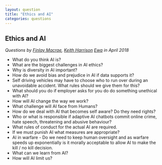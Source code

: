 ```yaml
---
layout: question
title: "Ethics and AI"
categories: questions
---
```


<h2>Ethics and AI</h2>

<p><em>Questions by   <a href="https://twitter.com/FinlayDove">Finlay Macrae</a>,
                      <a href="https://twitter.com/KeithDHar">Keith Harrison</a>
                      <a href="https://twitter.com/lost_semicolon">Ewa</a>  in April 2018</em></p>

<ul>
<li>What do you think AI is?</li>
<li>What are the biggest challenges in AI ethics?</li>
<li>Why is diversity in AI important?</li>
<li>How do we avoid bias and prejudice in AI if data supports it?</li>
<li>Self driving vehicles may have to choose who to run over during an unavoidable accident.  What rules should we give them for this?</li>
<li>What should you do if employer asks for you do do something unethical with AI?</li>
<li>How will AI change the way we work?</li>
<li>What challenge will AI face from Humans?</li>
<li>How do we deal with AI that becomes self aware?  Do they need rights?  </li>
<li>Who or what is responsible if adaptive AI chatbots commit online crime, hate speech, threatening and abusive behaviour?</li>
<li>What rules of conduct for the actual AI are required.</li>
<li>If we must punish AI what measures are appropriate?</li>
<li>AI in warfare - Do we need to keep human oversight and as warfare speeds up exponentially is it morally acceptable to allow AI to make the kill / no kill decision.</li>
<li>What can we learn from AI?</li>
<li>How will AI limit us?</li>
